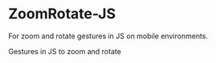 ZoomRotate-JS
=============
For zoom and rotate gestures in JS on mobile environments.

Gestures in JS to zoom and rotate